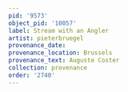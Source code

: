 ```yaml
---
pid: '9573'
object_pid: '10057'
label: Stream with an Angler
artist: pieterbruegel
provenance_date:
provenance_location: Brussels
provenance_text: Auguste Coster
collection: provenance
order: '2740'
---
```

